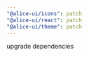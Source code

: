 ```yaml
---
"@alice-ui/icons": patch
"@alice-ui/react": patch
"@alice-ui/theme": patch
---
```


upgrade dependencies
